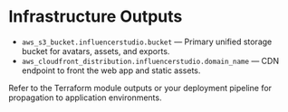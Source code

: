 # Infrastructure Outputs

- `aws_s3_bucket.influencerstudio.bucket` — Primary unified storage bucket for avatars, assets, and exports.
- `aws_cloudfront_distribution.influencerstudio.domain_name` — CDN endpoint to front the web app and static assets.

Refer to the Terraform module outputs or your deployment pipeline for propagation to application environments.
